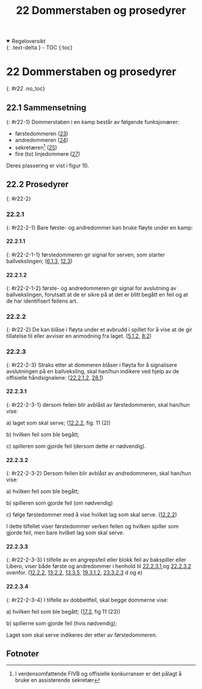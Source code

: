 ﻿---
title: 22 Dommerstaben og prosedyrer
parent: Kapittel 8
---
<details open markdown="block">
  <summary>
    Regeloversikt
  </summary>
  {: .text-delta }
- TOC
{:toc}
</details>

# 22 Dommerstaben og prosedyrer
{: #r22 .no_toc}

## 22.1 Sammensetning
{: #r22-1}
Dommerstaben i en kamp består av følgende funksjonærer:  

-  førstedommeren         ([23](../para23/#r23))
-  andredommeren          ([24](../para24/#r24))
-  sekretæren[^1]         ([25](../para25/#r25))
-  fire (to) linjedommere ([27](../para27/#r27))

Deres plassering er vist i figur 10.

## 22.2 Prosedyrer
{: #r22-2}

### 22.2.1 
{: #r22-2-1}
Bare første- og andredommer kan bruke fløyte under en kamp:

#### 22.2.1.1
{: #r22-2-1-1}
førstedommeren gir signal for serven, som starter ballvekslingen;
([6.1.3](../para6/#r6-1-3), [12.3](../para12/#r12-3))
#### 22.2.1.2
{: #r22-2-1-2}
første- og andredommeren gir signal for avslutning av ballvekslingen, forutsatt at de er 
sikre på at det er blitt begått en feil og at de har identifisert feilens art.

### 22.2.2
{: #r22-2}
De kan blåse i fløyta under et avbrudd i spillet for å vise at de gir tillatelse til eller 
avviser en anmodning fra laget.
([5.1.2](../para5/#r5-1-2), [8.2](../para8/#r8-2))

### 22.2.3
{: #r22-2-3}
Straks etter at dommeren blåser i fløyta for å signalisere avslutningen på en 
ballveksling, skal han/hun indikere ved hjelp av de offisielle håndsignalene:
([22.2.1.2](../para22/#r22-2-1-2), [28.1](../para28/#r28-1))

#### 22.2.3.1
{: #r22-2-3-1}
dersom feilen blir avblåst av førstedommeren, skal han/hun vise:

a) laget som skal serve;
([12.2.2](../para12/#r12-2-2), fig. 11 (2))

b) hvilken feil som ble begått;

c) spilleren som gjorde feil (dersom dette er nødvendig).

#### 22.2.3.2
{: #r22-2-3-2}
Dersom feilen blir avblåst av andredommeren, skal han/hun vise:

a) hvilken feil som ble begått;

b) spilleren som gjorde feil (om nødvendig)

c) følge førstedommer med å vise hvilket lag som skal serve.
([12.2.2](../para12/#r12-2-2))
 
I dette tilfellet viser førstedommer verken feilen og hvilken spiller som gjorde feil, men 
bare hvilket lag som skal serve.

#### 22.2.3.3
{: #r22-2-3-3}
I tilfelle av en angrepsfeil eller blokk feil av bakspiller eller Libero, viser både første og 
andredommer i henhold til [22.2.3.1 ](#r22-2-3-1 ) og [22.2.3.2](#r22-2-3-2) ovenfor.
([12.2.2](../para12/#r12-2-2), [13.2.2](../para13/#r13-2-2), [13.3.5](../para13/#r13-3-5),
 [19.3.1.2](../para19/#r19-3-1-2), [23.3.2.3](../para23/#r23-3-2-3) d og e)

#### 22.2.3.4
{: #r22-2-3-4}
I tilfelle av dobbeltfeil, skal begge dommerne vise:

a) hvilken feil som ble begått;
([17.3](../para17/#r17-3), fig 11 (23))

b) spillerne som gjorde feil (hvis nødvendig);

Laget som skal serve indikeres der etter av førstedommeren.

## Fotnoter

[^1]:
    I verdensomfattende FIVB og offisielle konkurranser er det pålagt
    å bruke en assisterende sekretær
